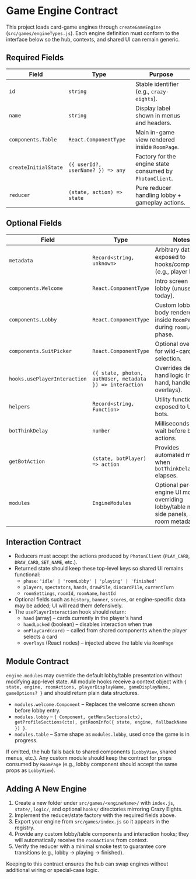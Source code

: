 # Game Engine Contract

This project loads card-game engines through `createGameEngine` (`src/games/engineTypes.js`). Each engine definition must conform to the interface below so the hub, contexts, and shared UI can remain generic.

## Required Fields

| Field | Type | Purpose |
| --- | --- | --- |
| `id` | `string` | Stable identifier (e.g., `crazy-eights`). |
| `name` | `string` | Display label shown in menus and headers. |
| `components.Table` | `React.ComponentType` | Main in-game view rendered inside `RoomPage`. |
| `createInitialState` | `({ userId?, userName? }) => any` | Factory for the engine state consumed by `PhotonClient`. |
| `reducer` | `(state, action) => state` | Pure reducer handling lobby + gameplay actions. |

## Optional Fields

| Field | Type | Notes |
| --- | --- | --- |
| `metadata` | `Record<string, unknown>` | Arbitrary data exposed to hooks/components (e.g., player limits). |
| `components.Welcome` | `React.ComponentType` | Intro screen before lobby (unused today). |
| `components.Lobby` | `React.ComponentType` | Custom lobby body rendered inside `RoomPage` during `roomLobby` phase. |
| `components.SuitPicker` | `React.ComponentType` | Optional overlay for wild-card selection. |
| `hooks.usePlayerInteraction` | `({ state, photon, authUser, metadata }) => interaction` | Overrides default hand logic (returns hand, handlers, overlays). |
| `helpers` | `Record<string, Function>` | Utility functions exposed to UI or bots. |
| `botThinkDelay` | `number` | Milliseconds to wait before bot actions. |
| `getBotAction` | `(state, botPlayer) => action` | Provides automated moves when `botThinkDelay` elapses. |
| `modules` | `EngineModules` | Optional per-engine UI modules overriding lobby/table menus, side panels, and room metadata. |

## Interaction Contract

- Reducers must accept the actions produced by `PhotonClient` (`PLAY_CARD`, `DRAW_CARD`, `SET_NAME`, etc.).
- Returned state should keep these top-level keys so shared UI remains functional:
  - `phase`: `'idle' | 'roomLobby' | 'playing' | 'finished'`
  - `players`, `spectators`, `hands`, `drawPile`, `discardPile`, `currentTurn`
  - `roomSettings`, `roomId`, `roomName`, `hostId`
- Optional fields such as `history`, `banner`, `scores`, or engine-specific data may be added; UI will read them defensively.
- The `usePlayerInteraction` hook should return:
  - `hand` (array) – cards currently in the player's hand
  - `handLocked` (boolean) – disables interaction when true
  - `onPlayCard(card)` – called from shared components when the player selects a card
  - `overlays` (React nodes) – injected above the table via `RoomPage`

## Module Contract

`engine.modules` may override the default lobby/table presentation without modifying app-level state. All module hooks receive a context object with `{ state, engine, roomActions, playerDisplayName, gameDisplayName, gameOptions? }` and should return plain data structures.

- `modules.welcome.Component` – Replaces the welcome screen shown before lobby entry.
- `modules.lobby` – `{ Component, getMenuSections(ctx), getProfileSections(ctx), getRoomInfo({ state, engine, fallbackName }) }`.
- `modules.table` – Same shape as `modules.lobby`, used once the game is in progress.

If omitted, the hub falls back to shared components (`LobbyView`, shared menus, etc.). Any custom module should keep the contract for props consumed by `RoomPage` (e.g., lobby component should accept the same props as `LobbyView`).

## Adding A New Engine

1. Create a new folder under `src/games/<engineName>/` with `index.js`, `state/`, `logic/`, and optional `hooks/` directories mirroring Crazy Eights.
2. Implement the reducer/state factory with the required fields above.
3. Export your engine from `src/games/index.js` so it appears in the registry.
4. Provide any custom lobby/table components and interaction hooks; they will automatically receive the `roomActions` from context.
5. Verify the reducer with a minimal smoke test to guarantee core transitions (e.g., lobby -> playing -> finished).

Keeping to this contract ensures the hub can swap engines without additional wiring or special-case logic.
